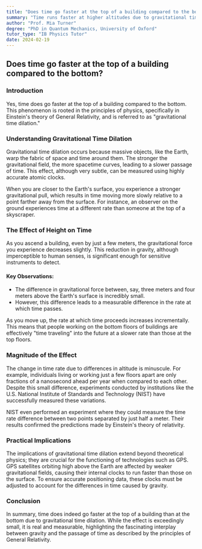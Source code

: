 ```yaml
---
title: "Does time go faster at the top of a building compared to the bottom?"
summary: "Time runs faster at higher altitudes due to gravitational time dilation, a phenomenon predicted by Einstein's theory of relativity. This means a person on the top floor of a building ages slightly faster than someone on the bottom floor, although the difference is minuscule."
author: "Prof. Mia Turner"
degree: "PhD in Quantum Mechanics, University of Oxford"
tutor_type: "IB Physics Tutor"
date: 2024-02-19
---
```


## Does time go faster at the top of a building compared to the bottom?

### Introduction

Yes, time does go faster at the top of a building compared to the bottom. This phenomenon is rooted in the principles of physics, specifically in Einstein's theory of General Relativity, and is referred to as "gravitational time dilation."

### Understanding Gravitational Time Dilation

Gravitational time dilation occurs because massive objects, like the Earth, warp the fabric of space and time around them. The stronger the gravitational field, the more spacetime curves, leading to a slower passage of time. This effect, although very subtle, can be measured using highly accurate atomic clocks.

When you are closer to the Earth's surface, you experience a stronger gravitational pull, which results in time moving more slowly relative to a point farther away from the surface. For instance, an observer on the ground experiences time at a different rate than someone at the top of a skyscraper.

### The Effect of Height on Time

As you ascend a building, even by just a few meters, the gravitational force you experience decreases slightly. This reduction in gravity, although imperceptible to human senses, is significant enough for sensitive instruments to detect. 

#### Key Observations:

- The difference in gravitational force between, say, three meters and four meters above the Earth's surface is incredibly small.
- However, this difference leads to a measurable difference in the rate at which time passes.
  
As you move up, the rate at which time proceeds increases incrementally. This means that people working on the bottom floors of buildings are effectively "time traveling" into the future at a slower rate than those at the top floors.

### Magnitude of the Effect

The change in time rate due to differences in altitude is minuscule. For example, individuals living or working just a few floors apart are only fractions of a nanosecond ahead per year when compared to each other. Despite this small difference, experiments conducted by institutions like the U.S. National Institute of Standards and Technology (NIST) have successfully measured these variations.

NIST even performed an experiment where they could measure the time rate difference between two points separated by just half a meter. Their results confirmed the predictions made by Einstein's theory of relativity.

### Practical Implications

The implications of gravitational time dilation extend beyond theoretical physics; they are crucial for the functioning of technologies such as GPS. GPS satellites orbiting high above the Earth are affected by weaker gravitational fields, causing their internal clocks to run faster than those on the surface. To ensure accurate positioning data, these clocks must be adjusted to account for the differences in time caused by gravity.

### Conclusion

In summary, time does indeed go faster at the top of a building than at the bottom due to gravitational time dilation. While the effect is exceedingly small, it is real and measurable, highlighting the fascinating interplay between gravity and the passage of time as described by the principles of General Relativity.
    
